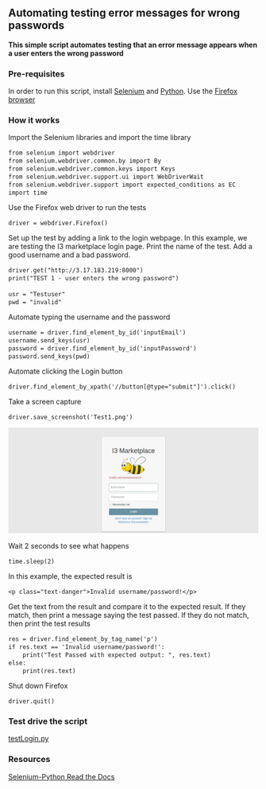 
## Automating testing error messages for wrong passwords

**This simple script automates testing that an error message appears when a user enters the wrong password**

### Pre-requisites

In order to run this script, install [Selenium](https://selenium-python.readthedocs.io/installation.html) and [Python](https://www.python.org/downloads/).  Use the [Firefox browser](https://www.mozilla.org/en-US/firefox/)

### How it works

Import the Selenium libraries and import the time library 
```
from selenium import webdriver
from selenium.webdriver.common.by import By
from selenium.webdriver.common.keys import Keys
from selenium.webdriver.support.ui import WebDriverWait
from selenium.webdriver.support import expected_conditions as EC
import time
```
Use the Firefox web driver to run the tests
```
driver = webdriver.Firefox()
```
Set up the test by adding a link to the login webpage.  In this example, we are testing the I3 marketplace login page.  Print the name of the test.  Add a good username and a bad password.
```
driver.get("http://3.17.183.219:8000")
print("TEST 1 - user enters the wrong password")

usr = "Testuser"
pwd = "invalid"
```
Automate typing the username and the password
```
username = driver.find_element_by_id('inputEmail')
username.send_keys(usr)
password = driver.find_element_by_id('inputPassword')
password.send_keys(pwd)
```
Automate clicking the Login button
```
driver.find_element_by_xpath('//button[@type="submit"]').click()
```
Take a screen capture
```
driver.save_screenshot('Test1.png')
```
![screen capture](images/Test1.png)

Wait 2 seconds to see what happens
```
time.sleep(2)
```
In this example, the expected result is

```
<p class="text-danger">Invalid username/password!</p>
```
Get the text from the result and compare it to the expected result.  If they match, then print a message saying the test passed.  If they do not match, then print the test results

```
res = driver.find_element_by_tag_name('p')
if res.text == 'Invalid username/password!':
	print("Test Passed with expected output: ", res.text)
else:
    print(res.text)
```
Shut down Firefox
```
driver.quit()
```

### Test drive the script

[testLogin.py](code/testLogin.py)

### Resources

[Selenium-Python Read the Docs](https://selenium-python.readthedocs.io/navigating.html)
